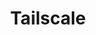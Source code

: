 ---
description: Tailscale is a programmable networking software that is private and secure
  by default, get it free on up to 100 drives
link: http://tailscale.com/linuxunplugged
shortname: tailscale.com-lup
title: Tailscale
---